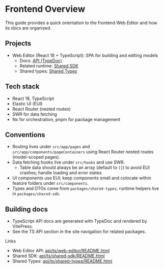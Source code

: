 # Frontend Overview

This guide provides a quick orientation to the frontend Web Editor and how its docs are organized.

## Projects

- Web Editor (React 18 + TypeScript): SPA for building and editing models
  - Docs: [API (TypeDoc)](api/ts/web-editor/README.html)
  - Related runtime: [Shared SDK](api/ts/shared-sdk/README.html)
  - Shared types: [Shared Types](api/ts/shared-types/README.html)

## Tech stack

- React 18, TypeScript
- Elastic UI (EUI)
- React Router (nested routes)
- SWR for data fetching
- Nx for orchestration, pnpm for package management

## Conventions

- Routing lives under `src/app/pages` and `src/app/components/pageContainers` using React Router nested routes (model-scoped pages).
- Data fetching hooks live under `src/hooks` and use SWR.
  - Table data should always be an array (default to `[]`) to avoid EUI crashes; handle loading and error states.
- UI components use EUI; keep components small and colocate within feature folders under `src/components`.
- Types and DTOs come from `packages/shared-types`; runtime helpers live in `packages/shared-sdk`.

## Building docs

- TypeScript API docs are generated with TypeDoc and rendered by VitePress.
- See the TS API section in the site navigation for related packages.

Links

- Web Editor API: [api/ts/web-editor/README.html](api/ts/web-editor/README.html)
- Shared SDK: [api/ts/shared-sdk/README.html](api/ts/shared-sdk/README.html)
- Shared Types: [api/ts/shared-types/README.html](api/ts/shared-types/README.html)
